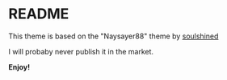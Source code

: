 # README

This theme is based on the "Naysayer88" theme by [soulshined](https://github.com/soulshined/Visual-Studio-Code-Naysayer88-Color-Theme)

I will probaby never publish it in the market.

**Enjoy!**
